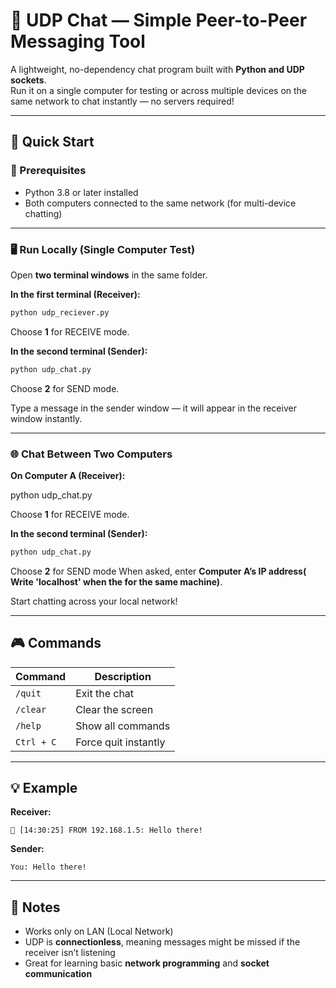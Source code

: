 # 💬 UDP Chat — Simple Peer-to-Peer Messaging Tool

A lightweight, no-dependency chat program built with **Python and UDP sockets**.  
Run it on a single computer for testing or across multiple devices on the same network to chat instantly — no servers required!

---

## 🚀 Quick Start

### 🧩 Prerequisites
- Python 3.8 or later installed
- Both computers connected to the same network (for multi-device chatting)

---

### 🖥️ Run Locally (Single Computer Test)

Open **two terminal windows** in the same folder.

**In the first terminal (Receiver):**
```bash
python udp_reciever.py
```
Choose **1** for RECEIVE mode.

**In the second terminal (Sender):**

```bash
python udp_chat.py
```

Choose **2** for SEND mode.

Type a message in the sender window — it will appear in the receiver window instantly.

---

### 🌐 Chat Between Two Computers

**On Computer A (Receiver):**

python udp_chat.py

Choose **1** for RECEIVE mode.

**In the second terminal (Sender):**

```bash
python udp_chat.py
```
Choose **2** for SEND mode
When asked, enter **Computer A’s IP address( Write 'localhost' when the for the same machine)**.

Start chatting across your local network!

---

## 🎮 Commands

| Command    | Description          |
| ---------- | -------------------- |
| `/quit`    | Exit the chat        |
| `/clear`   | Clear the screen     |
| `/help`    | Show all commands    |
| `Ctrl + C` | Force quit instantly |

---

## 💡 Example

**Receiver:**

```
📩 [14:30:25] FROM 192.168.1.5: Hello there!
```

**Sender:**

```
You: Hello there!
```

---

## 🧠 Notes

* Works only on LAN (Local Network)
* UDP is **connectionless**, meaning messages might be missed if the receiver isn’t listening
* Great for learning basic **network programming** and **socket communication**
